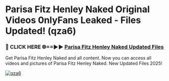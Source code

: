 # Parisa Fitz Henley Naked Original Videos 0nlyFans Leaked - Files Updated! (qza6)

<h3>🔴 CLICK HERE 🌐==►► <a href="https://tinyurl.com/yckcrads" rel="nofollow">Parisa Fitz Henley Naked Updated Files</a></h3>

Get Parisa Fitz Henley Naked and all content. Now you can access all videos and pictures of Parisa Fitz Henley Naked. New Updated Files 2025!

[![qza6](https://i.imgur.com/hpKpOFt.gif)](https://tinyurl.com/yckcrads)
